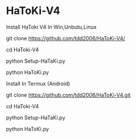 # HaToKi-V4
Install HaToki V4 In Win,Unbutu,Linux

git clone https://github.com/tdd2006/HaToKi-V4/

cd HaToki-V4

python Setup-HaTaKi.py

python HaToKi.py


Install In Termux (Android)

git clone https://github.com/tdd2006/HaToKi-V4.git

cd HaToki-V4

python Setup-HaTaKi.py

python HaToKi.py
